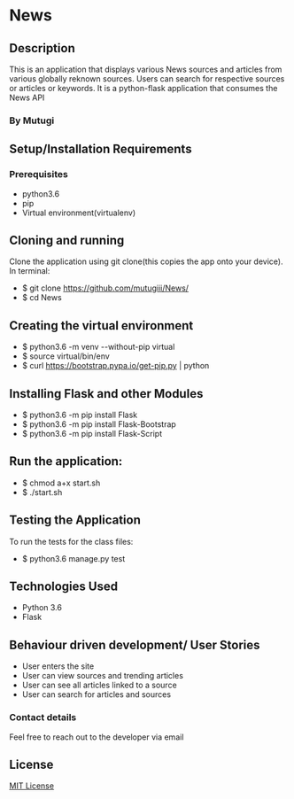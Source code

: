 # News
## Description
This is an application that displays various News sources and articles from various globally reknown sources. Users can search for respective sources or articles or keywords.
It is a python-flask application that consumes the News API
### By Mutugi

## Setup/Installation Requirements

### Prerequisites
* python3.6
* pip
* Virtual environment(virtualenv)

## Cloning and running
Clone the application using git clone(this copies the app onto your device). In terminal:

  *  $ git clone https://github.com/mutugiii/News/
  *  $ cd News

## Creating the virtual environment

  *  $ python3.6 -m venv --without-pip virtual
  *  $ source virtual/bin/env
  *  $ curl https://bootstrap.pypa.io/get-pip.py | python

## Installing Flask and other Modules

  *  $ python3.6 -m pip install Flask
  *  $ python3.6 -m pip install Flask-Bootstrap
  *  $ python3.6 -m pip install Flask-Script

##  Run the application:

  *   $ chmod a+x start.sh
  *   $ ./start.sh
## Testing the Application
To run the tests for the class files:

  *  $ python3.6 manage.py test

## Technologies Used
* Python 3.6
* Flask

## Behaviour driven development/ User Stories
- User enters the site
- User can view sources and trending articles
- User can see all articles linked to a source
- User can search for articles and sources


### Contact details
Feel free to reach out to the developer via email

## License
[MIT License](https://github.com/Mutugiii/News/blob/master/LICENSE)